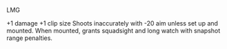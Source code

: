 LMG

+1 damage
+1 clip size
Shoots inaccurately with -20 aim unless set up and mounted. 
When mounted, grants squadsight and long watch with snapshot range penalties.
